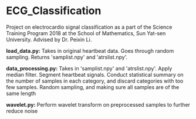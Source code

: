 # ECG_Classification
Project on electrocardio signal classification as a part of the Science Training Program 2018 at the School of Mathematics, Sun Yat-sen University. Advised by Dr. Peixin Li.

**load_data.py:** Takes in original heartbeat data. Goes through random sampling. Returns 'samplist.npy' and 'atrslist.npy'.

**data_processing.py:** Takes in 'samplist.npy' and 'atrslist.npy'. Apply median filter. Segment heartbeat signals. Conduct statistical summary on the number of samples in each category, and discard categories with too few samples. Random sampling, and making sure all samples are of the same length

**wavelet.py:** Perform wavelet transform on preprocessed samples to further reduce noise
